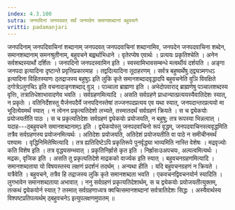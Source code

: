 ```yaml
---
index: 4.3.100
sutra: जनपदिनां जनपदवत्‌ सर्वं जनपदेन समानशब्दानां बहुवचने
vritti: padamanjari
---
```


 जनपदिनाम् जनपदिवाचिनां शब्दानाम् जनपदवत् जनपदवाचिनां शब्दानामिव, जनपदेन जनपदवाचिना शब्देन, समानशब्दानाम् समनश्रुतीनाम्, बहुवचने बह्वर्थाभिधाने । वृतेरप्येष एवार्थः । प्रत्ययः प्रकृतिश्चेति । अनेन सर्वशब्दस्यार्थो दर्शितः । जनपदिनो जनपदस्वामिन इति । स्वस्वामिभावसम्बन्धे मत्वर्थीयं दर्शयति । अङ्गा जनपदा इत्यादिना दृष्टान्ते प्रवृत्तिप्रकारमाह । तद्वदित्यादिना तूदाहरणम् । सर्वत्र बहुष्वर्थेषु ठ्द्व्यञ्मगधऽ इत्यादिना विहितस्याणः ठ्तद्राजस्य बहुषुऽ इति लुकि कृते समानशब्दादवृद्धादपि बहुवचनेति वुञि विवक्षिते ठ्गोत्रेऽलुगचिऽ इति वचनादाङ्गशब्दाद् वुञ् । पञ्चाला ब्राह्मणा इति । अभेदोपवाराद् ब्राह्मणेषु पञ्चालशब्दस्य वृत्तिः, तत्रातिधेशाभावादणेव भवति । सर्वग्रहणमित्यादि । असति सर्वग्रहणे प्राधान्यात्प्रत्ययस्यैवातिदेशः स्यात्, न प्रकृतेः । वतिनिर्देशस्तु यैर्जनपदैर्ये जनपदिनस्तेषां तज्जनपदप्रत्यय एव यथा स्यात्, जनपदान्तरप्रत्ययो मा भूदित्येवमर्थं स्यात् । न त्वेनन प्रकृत्यतिदेशो लभ्यते, तस्मातदर्थं सर्वग्रहणं क्रियते । स च द्व्येकयोः प्रयोजयतीति पाठः । स च प्रकृत्यतिदेशः सर्वग्रहणं द्व्येकयोः प्रयोजयति, न बहुषु; तत्र रूपस्या भिन्नत्वात् । यदाह---ठ्बहुवचने समानशब्दानाम्ऽ इति । द्व्येकयोस्तु जनपदवाचिनो रूपं वृद्धम्, जनपदवाचिनस्त्ववृद्धमिति तत्रैव सर्वग्रहणस्य प्रयोजनमित्यर्थः । अतिदेशः प्रयोजयति, अतिदेशं प्रयोजयतीति वा पाठे न समीचीनमर्थं पश्यामः । वृद्धिनिमितेष्वित्यादि । तत्र ह्यतिदिष्टेऽपि प्रकृतिरूपे पुनर्वृद्ध्या भाव्यमिति नास्ति वेशेषः । मद्रवृज्योः कति विशेष इति । तत्र वृद्ध्यसम्भवात् । प्रकृतिनिर्ह्रासे कृत इति । निर्ह्रासःउअपचयः, अल्पत्वमित्यर्थः । मद्रकः, वृजिक इति । असति तु प्रकृत्यतिदेशे माद्रकको वार्ज्यक इति स्यात् । बहुवचनग्रहणमित्यादि । समानशब्दताया यो विषयस्तस्य लक्षणं प्रदर्शनं तदर्थम् । अन्यथा हीति । यदि बहुवचनग्रहणं न क्रियते । यत्रैवेति । बहुवचने, तत्रैव हि तद्राजस्य लुकि कृते समानशब्दता भवति । एकवचनद्विवचनयोर्न स्यादिति । लुगभावेन समानशब्दताया अभावात् । ननु सर्वग्रहणं प्रकृत्यतिदेशार्थम्, स च द्व्येकयोः प्रयोजयतीत्युक्तम्, तत्कथं द्व्येकयोर्न स्यात् ? तस्मात् सर्वग्रहणाध्यत्र क्वचित्समानशब्दानां सर्वत्रातिदेशः सिद्धः । अस्यैवार्थस्य विश्पष्टप्रतिपत्यर्थम् ठ्बहुवचनेऽ इत्युपलक्षणमुपातम् ॥